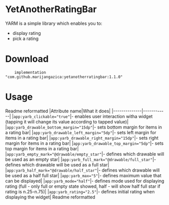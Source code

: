 # YetAnotherRatingBar

YARM is a simple library which enables you to:
  - display rating
  - pick a rating

# Download

`    implementation "com.github.marijangazica:yetanotherratingbar:1.1.0"`

# Usage
Readme reformatted 
|Attribute name|What it does|
|--------------|------------|
|`app:yarb_clickable="true"`|- enables user interaction witha widget (tapping it will change its value according to tapped value)|
|`app:yarb_drawable_bottom_margin="15dp"`|- sets bottom margin for items in a rating bar|
|`app:yarb_drawable_left_margin="5dp"`|- sets left margin for items in a rating bar|
|`app:yarb_drawable_right_margin="15dp"`|- sets right margin for items in a rating bar|
|`app:yarb_drawable_top_margin="5dp"`|- sets top margin for items in a rating bar|
|`app:yarb_empty_mark="@drawable/empty_star"`|- defines which drawable will be used as an empty star|
|`app:yarb_full_mark="@drawable/full_star"`|- defines which drawable will be used as a full star|
|`app:yarb_half_mark="@drawable/half_star"`|- defines which drawable will be used as a half full star|
|`app:yarb_max="5"`|- defines maximum value that can be displayed|
|`app:yarb_mode="half"`|- defines mode used for displaying rating (full - only full or empty state showed, half - will show half full star if rating is n.25-n.75)|
|`app:yarb_rating="2.5"`|- defines initial rating when displaying the widget|
Readme reformatted 
